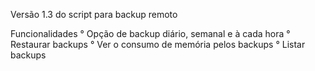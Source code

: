 Versão 1.3 do script para backup remoto

Funcionalidades
° Opção de backup diário, semanal e à cada hora
° Restaurar backups
° Ver o consumo de memória pelos backups
° Listar backups
